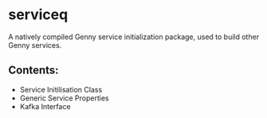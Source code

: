 # serviceq

A natively compiled Genny service initialization package, used to build other Genny services.


## Contents:

- Service Initilisation Class
- Generic Service Properties
- Kafka Interface

